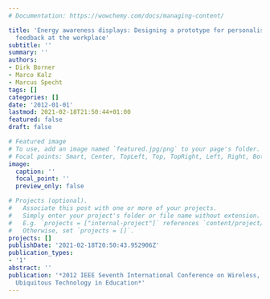 ```yaml
---
# Documentation: https://wowchemy.com/docs/managing-content/

title: 'Energy awareness displays: Designing a prototype for personalised energy consumption
  feedback at the workplace'
subtitle: ''
summary: ''
authors:
- Dirk Borner
- Marco Kalz
- Marcus Specht
tags: []
categories: []
date: '2012-01-01'
lastmod: 2021-02-18T21:50:44+01:00
featured: false
draft: false

# Featured image
# To use, add an image named `featured.jpg/png` to your page's folder.
# Focal points: Smart, Center, TopLeft, Top, TopRight, Left, Right, BottomLeft, Bottom, BottomRight.
image:
  caption: ''
  focal_point: ''
  preview_only: false

# Projects (optional).
#   Associate this post with one or more of your projects.
#   Simply enter your project's folder or file name without extension.
#   E.g. `projects = ["internal-project"]` references `content/project/deep-learning/index.md`.
#   Otherwise, set `projects = []`.
projects: []
publishDate: '2021-02-18T20:50:43.952906Z'
publication_types:
- '1'
abstract: ''
publication: '*2012 IEEE Seventh International Conference on Wireless, Mobile and
  Ubiquitous Technology in Education*'
---
```

